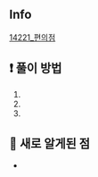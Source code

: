 ## Info
<a href="https://www.acmicpc.net/problem/14221_편의점" rel="nofollow">14221_편의점</a>

## ❗ 풀이 방법
1. 
2. 
3. 

## 🙂 새로 알게된 점

* 

